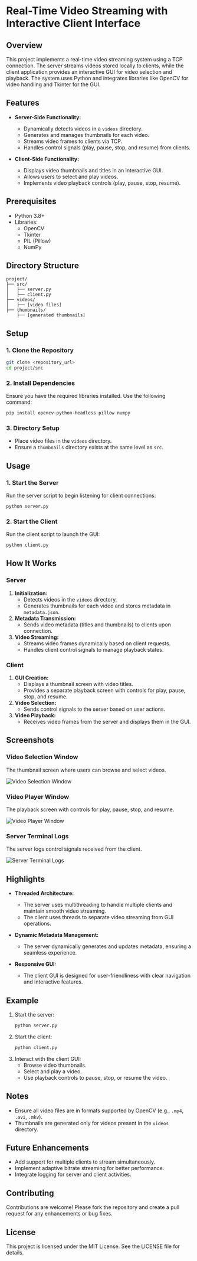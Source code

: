 # Real-Time Video Streaming with Interactive Client Interface

## Overview

This project implements a real-time video streaming system using a TCP connection. The server streams videos stored locally to clients, while the client application provides an interactive GUI for video selection and playback. The system uses Python and integrates libraries like OpenCV for video handling and Tkinter for the GUI.

## Features

- **Server-Side Functionality:**

  - Dynamically detects videos in a `videos` directory.
  - Generates and manages thumbnails for each video.
  - Streams video frames to clients via TCP.
  - Handles control signals (play, pause, stop, and resume) from clients.

- **Client-Side Functionality:**

  - Displays video thumbnails and titles in an interactive GUI.
  - Allows users to select and play videos.
  - Implements video playback controls (play, pause, stop, resume).

## Prerequisites

- Python 3.8+
- Libraries:
  - OpenCV
  - Tkinter
  - PIL (Pillow)
  - NumPy

## Directory Structure

```
project/
├── src/
│   ├── server.py
│   ├── client.py
├── videos/
│   ├── [video files]
├── thumbnails/
    ├── [generated thumbnails]
```

## Setup

### 1. Clone the Repository

```bash
git clone <repository_url>
cd project/src
```

### 2. Install Dependencies

Ensure you have the required libraries installed. Use the following command:

```bash
pip install opencv-python-headless pillow numpy
```

### 3. Directory Setup

- Place video files in the `videos` directory.
- Ensure a `thumbnails` directory exists at the same level as `src`.

## Usage

### 1. Start the Server

Run the server script to begin listening for client connections:

```bash
python server.py
```

### 2. Start the Client

Run the client script to launch the GUI:

```bash
python client.py
```

## How It Works

### Server

1. **Initialization:**
   - Detects videos in the `videos` directory.
   - Generates thumbnails for each video and stores metadata in `metadata.json`.
2. **Metadata Transmission:**
   - Sends video metadata (titles and thumbnails) to clients upon connection.
3. **Video Streaming:**
   - Streams video frames dynamically based on client requests.
   - Handles client control signals to manage playback states.

### Client

1. **GUI Creation:**
   - Displays a thumbnail screen with video titles.
   - Provides a separate playback screen with controls for play, pause, stop, and resume.
2. **Video Selection:**
   - Sends control signals to the server based on user actions.
3. **Video Playback:**
   - Receives video frames from the server and displays them in the GUI.

## Screenshots

### Video Selection Window
The thumbnail screen where users can browse and select videos.

![Video Selection Window](path/to/video_selection_screenshot.png)

### Video Player Window
The playback screen with controls for play, pause, stop, and resume.

![Video Player Window](path/to/video_player_screenshot.png)

### Server Terminal Logs
The server logs control signals received from the client.

![Server Terminal Logs](path/to/server_terminal_screenshot.png)

## Highlights

- **Threaded Architecture:**

  - The server uses multithreading to handle multiple clients and maintain smooth video streaming.
  - The client uses threads to separate video streaming from GUI operations.

- **Dynamic Metadata Management:**

  - The server dynamically generates and updates metadata, ensuring a seamless experience.

- **Responsive GUI:**

  - The client GUI is designed for user-friendliness with clear navigation and interactive features.

## Example

1. Start the server:
   ```bash
   python server.py
   ```
2. Start the client:
   ```bash
   python client.py
   ```
3. Interact with the client GUI:
   - Browse video thumbnails.
   - Select and play a video.
   - Use playback controls to pause, stop, or resume the video.

## Notes

- Ensure all video files are in formats supported by OpenCV (e.g., `.mp4`, `.avi`, `.mkv`).
- Thumbnails are generated only for videos present in the `videos` directory.

## Future Enhancements

- Add support for multiple clients to stream simultaneously.
- Implement adaptive bitrate streaming for better performance.
- Integrate logging for server and client activities.

## Contributing

Contributions are welcome! Please fork the repository and create a pull request for any enhancements or bug fixes.

## License

This project is licensed under the MIT License. See the LICENSE file for details.

